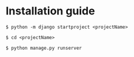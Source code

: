 # Installation guide

    $ python -m django startproject <projectName>

    $ cd <projectName>

    $ python manage.py runserver

